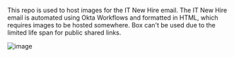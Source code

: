 This repo is used to host images for the IT New Hire email. The IT New Hire email is automated using Okta Workflows and formatted in HTML, which requires images to be hosted somewhere. Box can't be used due to the limited life span for public shared links.

![image](https://github.com/leanix/leanix-it-new-hires/assets/105020020/2a29dbe0-a474-472d-a591-d9b558928e76)
